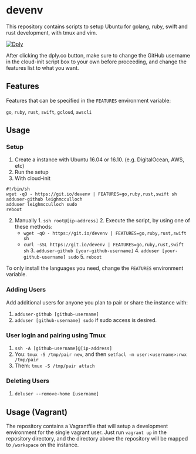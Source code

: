 # devenv

This repository contains scripts to setup Ubuntu for golang, ruby, swift and rust development, with tmux and vim.

[![Dply](https://dply.co/dply-135.svg)](https://dply.co/b/EHCJjF00)

After clicking the dply.co button, make sure to change the GitHub username in the cloud-init script box to your own before proceeding, and change the features list to what you want.

## Features

Features that can be specified in the `FEATURES` environment variable:

`go`, `ruby`, `rust`, `swift`, `gcloud`, `awscli`

## Usage

### Setup

1. Create a instance with Ubuntu 16.04 or 16.10. (e.g. DigitalOcean, AWS, etc)
2. Run the setup
  1. With cloud-init
  ```
#!/bin/sh
wget -qO - https://git.io/devenv | FEATURES=go,ruby,rust,swift sh
adduser-github leighmcculloch
adduser leighmcculloch sudo
reboot
```
  2. Manually
    1. `ssh root@[ip-address]`
    2. Execute the script, by using one of these methods:
      * `wget -qO - https://git.io/devenv | FEATURES=go,ruby,rust,swift sh`
      * `curl -sSL https://git.io/devenv | FEATURES=go,ruby,rust,swift sh`
    3. `adduser-github [your-github-username]`
    4. `adduser [your-github-username] sudo`
    5. `reboot`

To only install the languages you need, change the `FEATURES` environment variable.

### Adding Users

Add additional users for anyone you plan to pair or share the instance with:

1. `adduser-github [github-username]`
2. `adduser [github-username] sudo` if sudo access is desired.

### User login and pairing using Tmux

1. `ssh -A [github-username]@[ip-address]`
2. You: `tmux -S /tmp/pair new`, and then `setfacl -m user:<username>:rwx /tmp/pair`
3. Them: `tmux -S /tmp/pair attach`

### Deleting Users

1. `deluser --remove-home [username]`

## Usage (Vagrant)

The repository contains a Vagrantfile that will setup a development environment for the single vagrant user. Just run `vagrant up` in the repository directory, and the directory above the repository will be mapped to `/workspace` on the instance.
